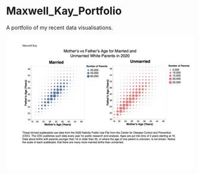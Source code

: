 # Maxwell_Kay_Portfolio
A portfolio of my recent data visualisations.
 
![](https://github.com/maxwellskay/Maxwell_Kay_Portfolio/blob/main/images/Portfolio%20Binned%20Scatterplots.png)
